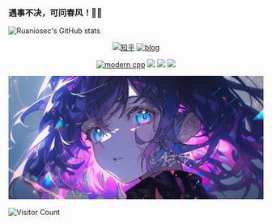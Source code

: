### 遇事不决，可问春风！🤣🤣
![Ruaniosec's GitHub stats](https://github-readme-stats.vercel.app/api?username=Ruaniosec&show_icons=true&theme=radical)

<div id="img" align=center>

[![知乎](https://img.shields.io/badge/%E7%9F%A5%E4%B9%8E-Ruaniosec-yello)](https://www.zhihu.com/people/Ruaniosec)
[![blog](https://img.shields.io/badge/Blog-Ruaniosec-red)](https://blog.ruanio.cn/)

[![modern cpp](https://img.shields.io/badge/code-Modern%20C++-blue)](https://learn.microsoft.com/zh-cn/cpp/cpp/welcome-back-to-cpp-modern-cpp) 
![](https://img.shields.io/badge/讨厌-学习-yellow) 
![](https://img.shields.io/badge/性格-开朗-red) 
![](https://img.shields.io/badge/爱好-二次元-red)

</div>

![头像](image/头像.jpg)

![Visitor Count](https://profile-counter.glitch.me/Ruaniosec/count.svg)

